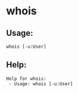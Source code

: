 whois
====================

Usage:
--------------------
```
whois [-u:User] 
```

Help:
--------------------
```
Help for whois:
 - Usage: whois [-u:User] 

```
